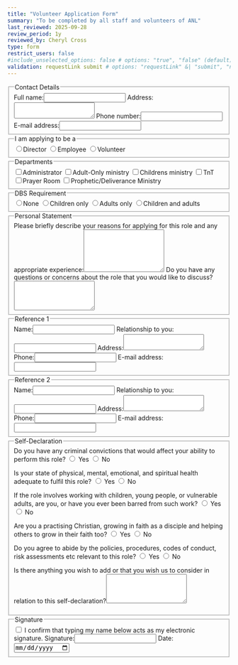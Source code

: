 ```yaml
---
title: "Volunteer Application Form"
summary: "To be completed by all staff and volunteers of ANL"
last_reviewed: 2025-09-28
review_period: 1y
reviewed_by: Cheryl Cross
type: form
restrict_users: false
#include_unselected_options: false # options: "true", "false" (default)
validation: requestLink submit # options: "requestLink" &| "submit", "none" (default)
---
```


<!--
Form Rules
1. Default: No attributes except type (email, tel, date, text) — except...
2. Add ONE class: name, address, or short-input where relevant.
3. Use class address for name & address field.
4. Inexact dates use short-input (not type="date").
5. id="submitted_by" for the submitter’s email field.
6. Use <fieldset> and <legend> to group fields, instead of headings.
7. NO MORE THAN 3 SPACE INDENT
8. Attribute order: <required> <id> <class> <type> .
9. Add "None" default text in all required text fields that ask for additional information.
-->

<fieldset>
   <legend>Contact Details</legend>
   <label>Full name:<input required class="name" type="text"></label>
   <label>Address:<textarea required class="address" rows="2"></textarea></label>
   <label>Phone number:<input required type="tel"></label>
   <label>E-mail address:<input required id="submitted_by" type="email"></label>
</fieldset>

<fieldset>
   <legend>I am applying to be a</legend>
   <label><input required type="radio">Director</label>
   <label><input type="radio">Employee</label>
   <label><input type="radio">Volunteer</label>
</fieldset>

<fieldset>
   <legend>Departments</legend>
   <label><input required type="checkbox">Administrator</label>
   <label><input required type="checkbox">Adult-Only ministry</label>
   <label><input required type="checkbox">Childrens ministry</label>
   <label><input required type="checkbox">TnT</label>
   <label><input required type="checkbox">Prayer Room</label>
   <label><input required type="checkbox">Prophetic/Deliverance Ministry</label>
</fieldset>
   
<fieldset>   
   <legend>DBS Requirement</legend>
   <label><input required type="radio">None</label>
   <label><input type="radio">Children only</label>
   <label><input type="radio">Adults only</label>
   <label><input type="radio">Children and adults</label>
</fieldset>

<fieldset>
   <legend>Personal Statement</legend>
   <label>Please briefly describe your reasons for applying for this role and any appropriate experience:<textarea required rows="6"></textarea></label>
   <label>Do you have any questions or concerns about the role that you would like to discuss?<textarea rows="4"></textarea></label>
</fieldset>

<fieldset>
   <legend>Reference 1</legend>
   <label>Name:<input required class="name" type="text"></label>
   <label>Relationship to you:<input required class="short-input" type="text"></label>
   <label>Address:<textarea required class="address" rows="2"></textarea></label>
   <label>Phone:<input required type="tel"></label>
   <label>E-mail address:<input required type="email"></label>
</fieldset>

<fieldset>
   <legend>Reference 2</legend>
   <label>Name:<input required class="name" type="text"></label>
   <label>Relationship to you:<input required class="short-input" type="text"></label>
   <label>Address:<textarea required class="address" rows="2"></textarea></label>
   <label>Phone:<input required type="tel"></label>
   <label>E-mail address:<input required type="email"></label>
</fieldset>

<fieldset>
   <legend>Self-Declaration</legend>
   <label>Do you have any criminal convictions that would affect your ability to perform this role?</label>
   <label><input required type="radio"> Yes</label>
   <label><input type="radio"> No</label>

   <label>Is your state of physical, mental, emotional, and spiritual health adequate to fulfil this role?</label>
   <label><input required type="radio"> Yes</label>
   <label><input type="radio"> No</label>

   <label>If the role involves working with children, young people, or vulnerable adults, are you, or have you ever been barred from such work?</label>
   <label><input required type="radio"> Yes</label>
   <label><input type="radio"> No</label>

   <label>Are you a practising Christian, growing in faith as a disciple and helping others to grow in their faith too?</label>
   <label><input required type="radio"> Yes</label>
   <label><input type="radio"> No</label>

   <label>Do you agree to abide by the policies, procedures, codes of conduct, risk assessments etc relevant to this role?</label>
   <label><input required type="radio"> Yes</label>
   <label><input type="radio"> No</label>

   <label>Is there anything you wish to add or that you wish us to consider in relation to this self-declaration?<textarea rows="4"></textarea></label>
</fieldset>

<fieldset>
   <legend>Signature</legend>
   <label><input required type="checkbox"> I confirm that typing my name below acts as my electronic signature.</label>
   <label>Signature:<input required class="name" type="text"></label>
   <label>Date:<input required class="autofill-today" type="date"></label>
</fieldset>
